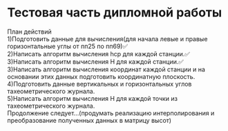 # Тестовая часть дипломной работы
План действий  
1)Подготовить данные для вычисления(для начала левые и правые горизонтальные углы от пп25 по пп69)✅  
2)Написать алгоритм вычисления hср для каждой станции.✅  
3)Написать алгоритм вычисления H для каждой станции.✅  
3)Написать алгоритм вычисления координат каждой станции и на основании этих данных подготовить координатную плоскость.  
4)Подготовить данные вертикальных и горизонтальных углов тахеометрического журнала.  
5)Написать алгоритм вычисления H для каждой точки из тахеометрического журнала.  
Продолжение следует...(продумать реализацию интерполирования и преобразование полученных данных в матрицу высот)  

